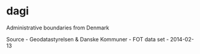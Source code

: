 dagi
====

Administrative boundaries from Denmark


Source - Geodatastyrelsen & Danske Kommuner - FOT data set - 2014-02-13
